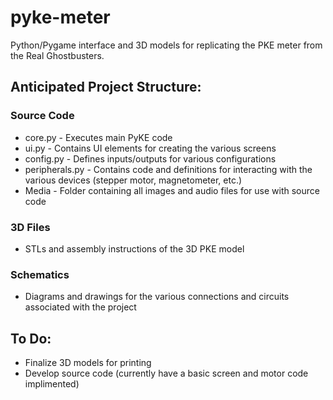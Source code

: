 # pyke-meter
Python/Pygame interface and 3D models for replicating the PKE meter from the Real Ghostbusters.

## Anticipated Project Structure:

### Source Code

* core.py - Executes main PyKE code
* ui.py - Contains UI elements for creating the various screens
* config.py - Defines inputs/outputs for various configurations
* peripherals.py - Contains code and definitions for interacting with the various devices (stepper motor, magnetometer, etc.)
* Media - Folder containing all images and audio files for use with source code

### 3D Files

* STLs and assembly instructions of the 3D PKE model

### Schematics  
* Diagrams and drawings for the various connections and circuits associated with the project

## To Do:

* Finalize 3D models for printing
* Develop source code (currently have a basic screen and motor code implimented)
